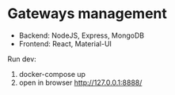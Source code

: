 # Gateways management

- Backend: NodeJS, Express, MongoDB
- Frontend: React, Material-UI

Run dev:
1) docker-compose up
2) open in browser http://127.0.0.1:8888/
  
